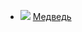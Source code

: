 * ![](/books/adv_animal/Уильям%20Катберт%20Фолкнер/Медведь.jpg) [Медведь](/books/adv_animal/Уильям%20Катберт%20Фолкнер/Медведь)